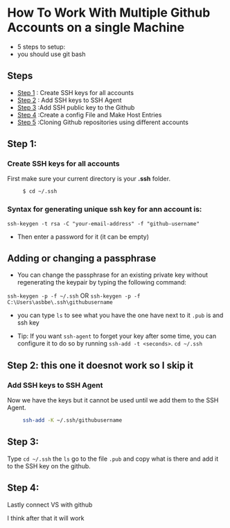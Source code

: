 # How To Work With Multiple Github Accounts on a single Machine

- 5 steps to setup:
- you should use git bash
## Steps
- [Step 1](#step-1) : Create SSH keys for all accounts
- [Step 2](#setp-2) : Add SSH keys to SSH Agent
- [Step 3](#step-3) :Add SSH public key to the Github
- [Step 4](#step-4) :Create a config File and Make Host Entries
- [Step 5](#step-5) :Cloning Github repositories using different accounts

## Step 1:
### Create SSH keys for all accounts
First make sure your current directory is your **.ssh** folder.
```sh
     $ cd ~/.ssh
```
### Syntax for generating unique ssh key for ann account is:
 `ssh-keygen -t rsa -C "your-email-address" -f "github-username" `
- Then enter a password for it (it can be empty)

## Adding or changing a passphrase
- You can change the passphrase for an existing private key without regenerating the keypair by typing the following command:

`ssh-keygen -p -f ~/.ssh`
OR
`ssh-keygen -p -f C:\Users\asbbe\.ssh\githubusername`
- you can type `ls` to see what you have the one have next to it `.pub` is and ssh key

- Tip: If you want `ssh-agent` to forget your key after some time, you can configure it to do so by running `ssh-add -t <seconds>`.
` cd ~/.ssh `
## Step 2:  this one it doesnot work so I skip it
### Add SSH keys to SSH Agent
Now we have the keys but it cannot be used until we add them to the SSH Agent.
```sh
     ssh-add -K ~/.ssh/githubusername
```

## Step 3:
Type `cd ~/.ssh` the `ls`
go to the file `.pub` and copy what is there and add it to the SSH key on the github.

## Step 4:
Lastly connect VS with github


I think after that it will work
